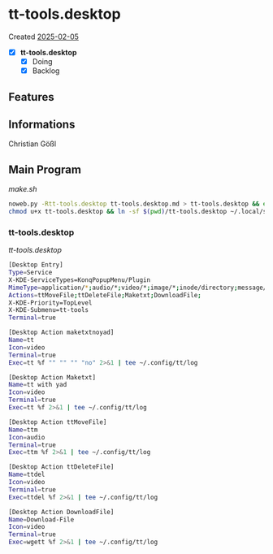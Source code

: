 # tt-tools.desktop
Created [2025-02-05](2025-02-05)

- [x] **tt-tools.desktop**
    - [x] Doing
    - [x] Backlog

## Features



## Informations
 Christian Gößl
## Main Program


*make.sh*
```bash
noweb.py -Rtt-tools.desktop tt-tools.desktop.md > tt-tools.desktop && echo 'tt-tools.desktop' && date 
chmod u+x tt-tools.desktop && ln -sf $(pwd)/tt-tools.desktop ~/.local/share/kservices5/ServiceMenus/tt-tools.desktop && ln -sf $(pwd)/tt-tools.desktop ~/.local/share/kio/servicemenus/tt-tools.desktop && echo 'fertig'
```

### tt-tools.desktop

*tt-tools.desktop*
```bash
[Desktop Entry]
Type=Service
X-KDE-ServiceTypes=KonqPopupMenu/Plugin
MimeType=application/*;audio/*;video/*;image/*;inode/directory;message/rfc822;text/html;text/x-tex;
Actions=ttMoveFile;ttDeleteFile;Maketxt;DownloadFile;
X-KDE-Priority=TopLevel
X-KDE-Submenu=tt-tools
Terminal=true

[Desktop Action maketxtnoyad]
Name=tt
Icon=video
Terminal=true
Exec=tt %f "" "" "" "no" 2>&1 | tee ~/.config/tt/log

[Desktop Action Maketxt]
Name=tt with yad
Icon=video
Terminal=true
Exec=tt %f 2>&1 | tee ~/.config/tt/log

[Desktop Action ttMoveFile]
Name=ttm
Icon=audio
Terminal=true
Exec=ttm %f 2>&1 | tee ~/.config/tt/log

[Desktop Action ttDeleteFile]
Name=ttdel
Icon=video
Terminal=true
Exec=ttdel %f 2>&1 | tee ~/.config/tt/log

[Desktop Action DownloadFile]
Name=Download-File
Icon=video
Terminal=true
Exec=wgett %f 2>&1 | tee ~/.config/tt/log
```
